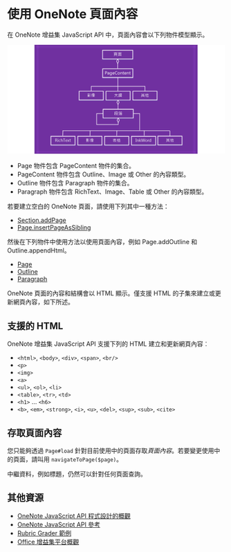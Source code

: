 # <a name="work-with-onenote-page-content"></a>使用 OneNote 頁面內容 

在 OneNote 增益集 JavaScript API 中，頁面內容會以下列物件模型顯示。

  ![OneNote 頁面物件模型圖](../../images/OneNoteOM-page.png)

- Page 物件包含 PageContent 物件的集合。
- PageContent 物件包含 Outline、Image 或 Other 的內容類型。
- Outline 物件包含 Paragraph 物件的集合。
- Paragraph 物件包含 RichText、Image、Table 或 Other 的內容類型。

若要建立空白的 OneNote 頁面，請使用下列其中一種方法：

- [Section.addPage](../../reference/onenote/section.md#addpagetitle-string)
- [Page.insertPageAsSibling](../../reference/onenote/page.md#insertpageassiblinglocation-string-title-string)

然後在下列物件中使用方法以使用頁面內容，例如 Page.addOutline 和 Outline.appendHtml。 

- [Page](../../reference/onenote/page.md)
- [Outline](../../reference/onenote/outline.md)
- [Paragraph](../../reference/onenote/paragraph.md)

OneNote 頁面的內容和結構會以 HTML 顯示。僅支援 HTML 的子集來建立或更新網頁內容，如下所述。

## <a name="supported-html"></a>支援的 HTML

OneNote 增益集 JavaScript API 支援下列的 HTML 建立和更新網頁內容︰

- `<html>`, `<body>`, `<div>`, `<span>`, `<br/>` 
- `<p>`
- `<img>`
- `<a>`
- `<ul>`, `<ol>`, `<li>` 
- `<table>`, `<tr>`, `<td>`
- `<h1>` ... `<h6>`
- `<b>`, `<em>`, `<strong>`, `<i>`, `<u>`, `<del>`, `<sup>`, `<sub>`, `<cite>`

## <a name="accessing-page-contents"></a>存取頁面內容

您只能夠透過 `Page#load` 針對目前使用中的頁面存取*頁面內容*。若要變更使用中的頁面，請叫用 `navigateToPage($page)`。

中繼資料，例如標題，仍然可以針對任何頁面查詢。

## <a name="additional-resources"></a>其他資源

- [OneNote JavaScript API 程式設計的概觀](onenote-add-ins-programming-overview.md)
- [OneNote JavaScript API 參考](../../reference/onenote/onenote-add-ins-javascript-reference.md)
- [Rubric Grader 範例](https://github.com/OfficeDev/OneNote-Add-in-Rubric-Grader)
- [Office 增益集平台概觀](https://dev.office.com/docs/add-ins/overview/office-add-ins)
